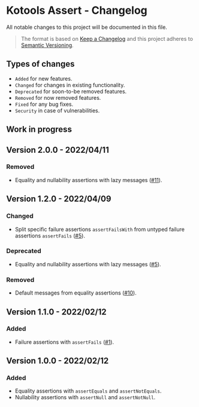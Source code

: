 # Kotools Assert - Changelog

All notable changes to this project will be documented in this file.

> The format is based on [Keep a Changelog](https://keepachangelog.com/en/1.1.0)
> and this project adheres to
> [Semantic Versioning](https://semver.org/spec/v2.0.0.html).

## Types of changes

- `Added` for new features.
- `Changed` for changes in existing functionality.
- `Deprecated` for soon-to-be removed features.
- `Removed` for now removed features.
- `Fixed` for any bug fixes.
- `Security` in case of vulnerabilities.

## Work in progress

## Version 2.0.0 - 2022/04/11

### Removed

- Equality and nullability assertions with lazy messages
  ([#11](https://github.com/kotools/assert/issues/11)).

## Version 1.2.0 - 2022/04/09

### Changed

- Split specific failure assertions `assertFailsWith` from untyped failure
  assertions `assertFails` ([#5](https://github.com/kotools/assert/issues/5)).

### Deprecated

- Equality and nullability assertions with lazy messages
  ([#5](https://github.com/kotools/assert/issues/5)).

### Removed

- Default messages from equality assertions
  ([#10](https://github.com/kotools/assert/issues/10)).

## Version 1.1.0 - 2022/02/12

### Added

- Failure assertions with `assertFails`
  ([#1](https://github.com/kotools/assert/issues/1)).

## Version 1.0.0 - 2022/02/12

### Added

- Equality assertions with `assertEquals` and `assertNotEquals`.
- Nullability assertions with `assertNull` and `assertNotNull`.
